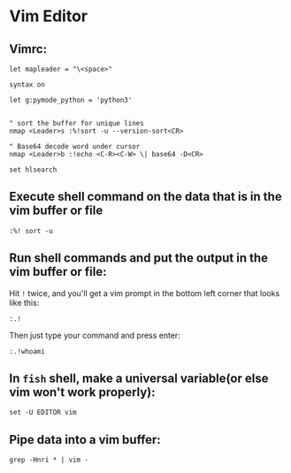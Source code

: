 # Vim Editor

## Vimrc:

```
let mapleader = "\<space>"

syntax on

let g:pymode_python = 'python3'


" sort the buffer for unique lines
nmap <Leader>s :%!sort -u --version-sort<CR>

" Base64 decode word under cursor
nmap <Leader>b :!echo <C-R><C-W> \| base64 -D<CR>

set hlsearch
```

## Execute shell command on the data that is in the vim buffer or file

```
:%! sort -u
```

## Run shell commands and put the output in the vim buffer or file:

Hit `!` twice, and you'll get a vim prompt in the bottom left corner that looks like this:

```
:.!
```

Then just type your command and press enter:

```
:.!whoami
```

## **In `fish` shell, make a universal variable**(or else vim won't work properly):

```
set -U EDITOR vim
```

## **Pipe data into a vim buffer:**

```
grep -Hnri * | vim -
```
